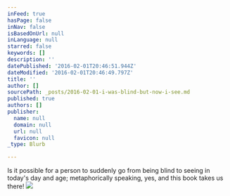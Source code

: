 ```yaml
---
inFeed: true
hasPage: false
inNav: false
isBasedOnUrl: null
inLanguage: null
starred: false
keywords: []
description: ''
datePublished: '2016-02-01T20:46:51.944Z'
dateModified: '2016-02-01T20:46:49.797Z'
title: ''
author: []
sourcePath: _posts/2016-02-01-i-was-blind-but-now-i-see.md
published: true
authors: []
publisher:
  name: null
  domain: null
  url: null
  favicon: null
_type: Blurb

---
```

Is it possible for a person to suddenly go from being blind to seeing in today's day and age; metaphorically speaking, yes, and this book takes us there! ![](https://the-grid-user-content.s3-us-west-2.amazonaws.com/cd867089-c9cb-43a0-8158-26dacfe8b2c0.jpg)
